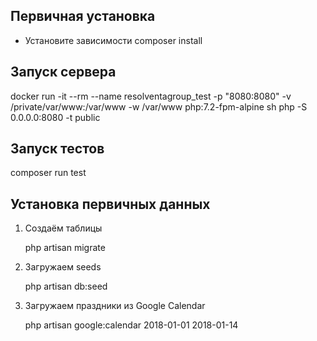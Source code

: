 ## Первичная установка
- Установите зависимости
    composer install

## Запуск сервера
docker run -it --rm --name resolventagroup_test -p "8080:8080" -v /private/var/www:/var/www -w /var/www php:7.2-fpm-alpine sh
php -S 0.0.0.0:8080 -t public

## Запуск тестов
composer run test

## Установка первичных данных
1. Создаём таблицы

    php artisan migrate

2. Загружаем seeds

    php artisan db:seed
    
3. Загружаем праздники из Google Calendar

    php artisan google:calendar 2018-01-01 2018-01-14
    
